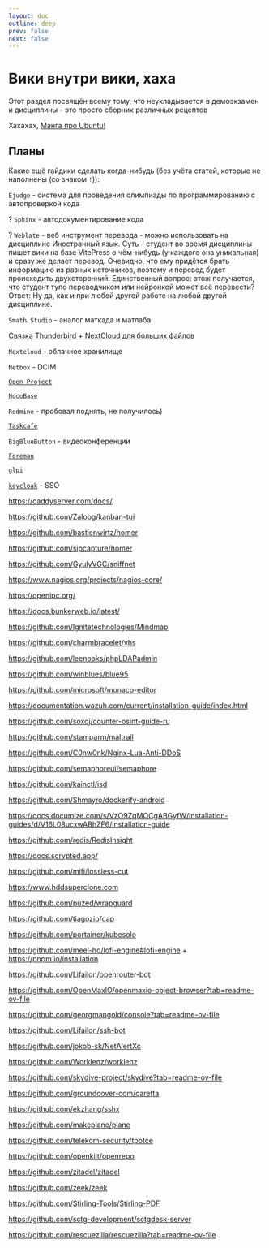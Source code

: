```yaml
---
layout: doc
outline: deep
prev: false
next: false
---
```


# Вики внутри вики, хаха

Этот раздел посвящён всему тому, что неукладывается в демоэкзамен и дисциплины - это просто сборник различных рецептов


Хахахах, [Манга про Ubuntu!](https://remanga.org/manga/ubunchu/main)


## Планы

Какие ещё гайдики сделать когда-нибудь (без учёта статей, которые не наполнены (со знаком `!`)):

`Ejudge` - система для проведения олимпиады по программированию с автопроверкой кода 

? `Sphinx` - автодокументирование кода

? `Weblate` - веб инструмент перевода - можно использовать на дисциплине Иностранный язык. Суть - студент во время дисциплины пишет вики на базе VitePress о чём-нибудь (у каждого она уникальная) и сразу же делает перевод. Очевидно, что ему придётся брать информацию из разных источников, поэтому и перевод будет происходить двухсторонний. Единственный вопрос: этож получается, что студент тупо переводчиком или нейронкой может всё перевести? Ответ: Ну да, как и при любой другой работе на любой другой дисциплине.

`Smath Studio` - аналог маткада и матлаба

[Связка Thunderbird + NextCloud для больших файлов](https://addons.thunderbird.net/RU/thunderbird/addon/filelink-nextcloud-owncloud/)

`Nextcloud` - облачное хранилище

`Netbox` - DCIM

[`Open Project`](https://www.openproject.org/docs/installation-and-operations/)

[`NocoBase`](https://github.com/nocobase/nocobase)

`Redmine` - пробовал поднять, не получилось)

[`Taskcafe`](https://github.com/JordanKnott/taskcafe)

`BigBlueButton` - видеоконференции

[`Foreman`](https://www.theforeman.org/)

[`glpi`](https://glpi-project.org/)

[`keycloak`](https://www.keycloak.org/) - SSO

https://caddyserver.com/docs/

https://github.com/Zaloog/kanban-tui

https://github.com/bastienwirtz/homer

https://github.com/sipcapture/homer

https://github.com/GyulyVGC/sniffnet

https://www.nagios.org/projects/nagios-core/

https://openipc.org/

https://docs.bunkerweb.io/latest/

https://github.com/Ignitetechnologies/Mindmap

https://github.com/charmbracelet/vhs

https://github.com/leenooks/phpLDAPadmin

https://github.com/winblues/blue95

https://github.com/microsoft/monaco-editor

https://documentation.wazuh.com/current/installation-guide/index.html

https://github.com/soxoj/counter-osint-guide-ru

https://github.com/stamparm/maltrail

https://github.com/C0nw0nk/Nginx-Lua-Anti-DDoS

https://github.com/semaphoreui/semaphore

https://github.com/kainctl/isd

https://github.com/Shmayro/dockerify-android

https://docs.documize.com/s/VzO9ZqMOCgABGyfW/installation-guides/d/V16L08ucxwABhZF6/installation-guide

https://github.com/redis/RedisInsight

https://docs.scrypted.app/

https://github.com/mifi/lossless-cut

https://www.hddsuperclone.com

https://github.com/puzed/wrapguard

https://github.com/tiagozip/cap

https://github.com/portainer/kubesolo

https://github.com/meel-hd/lofi-engine#lofi-engine + https://pnpm.io/installation <!--Попробовал, забавно, но не более-->

https://github.com/Lifailon/openrouter-bot

https://github.com/OpenMaxIO/openmaxio-object-browser?tab=readme-ov-file

https://github.com/georgmangold/console?tab=readme-ov-file

https://github.com/Lifailon/ssh-bot

https://github.com/jokob-sk/NetAlertXc

https://github.com/Worklenz/worklenz

https://github.com/skydive-project/skydive?tab=readme-ov-file

https://github.com/groundcover-com/caretta  

https://github.com/ekzhang/sshx

https://github.com/makeplane/plane

https://github.com/telekom-security/tpotce

https://github.com/openkilt/openrepo

https://github.com/zitadel/zitadel

https://github.com/zeek/zeek

https://github.com/Stirling-Tools/Stirling-PDF

https://github.com/sctg-development/sctgdesk-server

https://github.com/rescuezilla/rescuezilla?tab=readme-ov-file

